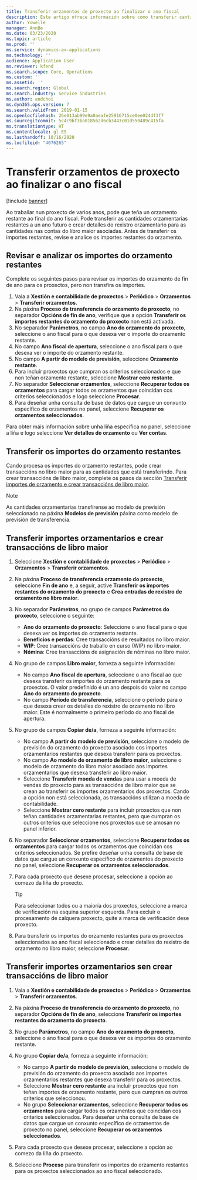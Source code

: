```yaml
---
title: Transferir orzamentos de proxecto ao finalizar o ano fiscal
description: Este artigo ofrece información sobre como transferir cantidades de orzamento restantes a exercicios futuros e crear detalles do rexistro de orzamento.
author: Yowelle
manager: AnnBe
ms.date: 03/23/2020
ms.topic: article
ms.prod: ''
ms.service: dynamics-ax-applications
ms.technology: ''
audience: Application User
ms.reviewer: kfend
ms.search.scope: Core, Operations
ms.custom: ''
ms.assetid: ''
ms.search.region: Global
ms.search.industry: Service industries
ms.author: andchoi
ms.dyn365.ops.version: 7
ms.search.validFrom: 2019-01-15
ms.openlocfilehash: 26e013ab99e9a0aeafe25916715ce0ee024df3f7
ms.sourcegitcommit: 5c4c9bf3ba018562d6cb3443c01d550489c415fa
ms.translationtype: HT
ms.contentlocale: gl-ES
ms.lasthandoff: 10/16/2020
ms.locfileid: "4076265"
---
```

# <a name="transfer-project-budgets-at-fiscal-year-end"></a>Transferir orzamentos de proxecto ao finalizar o ano fiscal

[!include [banner](../includes/banner.md)]

Ao traballar nun proxecto de varios anos, pode que teña un orzamento restante ao final do ano fiscal. Pode transferir as cantidades orzamentarias restantes a un ano futuro e crear detalles do rexistro orzamentario para as cantidades nas contas do libro maior asociadas. Antes de transferir os importes restantes, revise e analice os importes restantes do orzamento.

## <a name="review-and-analyze-remaining-budget-amounts"></a>Revisar e analizar os importes do orzamento restantes

Complete os seguintes pasos para revisar os importes do orzamento de fin de ano para os proxectos, pero non transfira os importes.

1. Vaia a **Xestión e contabilidade de proxectos** > **Periódico** > **Orzamentos** > **Transferir orzamentos**. 
2. Na páxina **Proceso de transferencia do orzamento do proxecto**, no separador **Opcións de fin de ano**, verifique que a opción **Transferir os importes restantes do orzamento do proxecto** non está activada.
3. No separador **Parámetros**, no campo **Ano do orzamento do proxecto**, seleccione o ano fiscal para o que desexa ver o importe do orzamento restante. 
4. No campo **Ano fiscal de apertura**, seleccione o ano fiscal para o que desexa ver o importe do orzamento restante. 
5. No campo **A partir do modelo de previsión**, seleccione **Orzamento restante**. 
6. Para incluír proxectos que cumpran os criterios seleccionados e que non teñan orzamento restante, seleccione **Mostrar cero restante**.  
7. No separador **Seleccionar orzamentos**, seleccione **Recuperar todos os orzamentos** para cargar todos os orzamentos que coincidan cos criterios seleccionados e logo seleccione **Procesar**. 
8. Para deseñar unha consulta de base de datos que cargue un conxunto específico de orzamentos no panel, seleccione **Recuperar os orzamentos seleccionados**.

Para obter máis información sobre unha liña específica no panel, seleccione a liña e logo seleccione **Ver detalles do orzamento** ou **Ver contas**.

## <a name="carry-forward-remaining-budget-amounts"></a>Transferir os importes do orzamento restantes 

Cando procesa os importes do orzamento restantes, pode crear transaccións no libro maior para as cantidades que está transferindo. Para crear transaccións de libro maior, complete os pasos da sección [Transferir importes de orzamento e crear transaccións de libro maior](#carry-forward). 

> [!NOTE]
> As cantidades orzamentarias transfírense ao modelo de previsión seleccionado na páxina **Modelos de previsión** páxina como modelo de previsión de transferencia.  

## <a name="carry-forward-budget-amounts-and-create-general-ledger-transactions"></a><a name="carry-forward"></a>Transferir importes orzamentarios e crear transaccións de libro maior

1.  Seleccione **Xestión e contabilidade de proxectos** > **Periódico** > **Orzamentos** > **Transferir orzamentos**. 
2. Na páxina **Proceso de transferencia orzamento do proxecto**, seleccione **Fin de ano** e, a seguir, active **Transferir os importes restantes do orzamento do proxecto** e **Crea entradas de rexistro de orzamento no libro maior**. 
3. No separador **Parámetros**, no grupo de campos **Parámetros do proxecto**, seleccione o seguinte:

   - **Ano do orzamento do proxecto**: Seleccione o ano fiscal para o que desexa ver os importes do orzamento restante. 
   - **Beneficios e perdas**: Cree transaccións de resultados no libro maior. 
   -  **WIP**: Cree transaccións de traballo en curso (WIP) no libro maior.
   -  **Nómina**: Cree transaccións de asignación de nóminas no libro maior. 

5. No grupo de campos **Libro maior**, forneza a seguinte información: 

   - No campo **Ano fiscal de apertura**, seleccione o ano fiscal ao que desexa transferir os importes do orzamento restante para os proxectos. O valor predefinido é un ano despois do valor no campo **Ano do orzamento do proxecto**.
   -  No campo **Período de transferencia**, seleccione o período para o que desexa crear os detalles do rexistro de orzamento no libro maior. Este é normalmente o primeiro período do ano fiscal de apertura.

6. No grupo de campos **Copiar de/a**, forneza a seguinte información:

   - No campo **A partir do modelo de previsión**, seleccione o modelo de previsión do orzamento do proxecto asociado cos importes orzamentarios restantes que desexa transferir para os proxectos. 
   - No campo **Ao modelo de orzamento de libro maior**, seleccione o modelo de orzamento do libro maior asociado aos importes orzamentarios que desexa transferir ao libro maior. 
   -  Seleccione **Transferir moeda de vendas** para usar a moeda de vendas do proxecto para as transaccións de libro maior que se crean ao transferir os importes orzamentarios dos proxectos. Cando a opción non está seleccionada, as transaccións utilizan a moeda de contabilidade. 
   -  Seleccione **Mostrar cero restante** para incluír proxectos que non teñan cantidades orzamentarias restantes, pero que cumpran os outros criterios que seleccione nos proxectos que se amosan no panel inferior.

7. No separador **Seleccionar orzamentos**, seleccione **Recuperar todos os orzamentos** para cargar todos os orzamentos que coincidan cos criterios seleccionados. Se prefire deseñar unha consulta de base de datos que cargue un conxunto específico de orzamentos do proxecto no panel, seleccione **Recuperar os orzamentos seleccionados**.
8. Para cada proxecto que desexe procesar, seleccione a opción ao comezo da liña do proxecto.

    > [!TIP]
    > Para seleccionar todos ou a maioría dos proxectos, seleccione a marca de verificación na esquina superior esquerda. Para excluír o procesamento de calquera proxecto, quite a marca de verificación dese proxecto.

9. Para transferir os importes do orzamento restantes para os proxectos seleccionados ao ano fiscal seleccionado e crear detalles do rexistro de orzamento no libro maior, seleccione **Procesar**.

## <a name="carry-forward-budget-amounts-without-creating-general-ledger-transactions"></a>Transferir importes orzamentarios sen crear transaccións de libro maior

1. Vaia a **Xestión e contabilidade de proxectos** > **Periódico** > **Orzamentos** > **Transferir orzamentos**.
2. Na páxina **Proceso de transferencia do orzamento do proxecto**, no separador **Opcións de fin de ano**, seleccione **Transferir os importes restantes do orzamento do proxecto**.
3. No grupo **Parámetros**, no campo **Ano do orzamento do proxecto**, seleccione o ano fiscal para o que desexa ver os importes do orzamento restante.
4. No grupo **Copiar de/a**, forneza a seguinte información:

   - No campo **A partir do modelo de previsión**, seleccione o modelo de previsión do orzamento do proxecto asociado aos importes orzamentarios restantes que desexa transferir para os proxectos. 
   - Seleccione **Mostrar cero restante** ara incluír proxectos que non teñan importes de orzamento restante, pero que cumpran os outros criterios que seleccionou.
   - No grupo **Seleccionar orzamentos**, seleccione **Recuperar todos os orzamentos** para cargar todos os orzamentos que coincidan cos criterios seleccionados. Para deseñar unha consulta de base de datos que cargue un conxunto específico de orzamentos de proxecto no panel, seleccione **Recuperar os orzamentos seleccionados**.

5. Para cada proxecto que desexe procesar, seleccione a opción ao comezo da liña do proxecto. 
6. Seleccione **Proceso** para transferir os importes do orzamento restantes para os proxectos seleccionados ao ano fiscal seleccionado.

